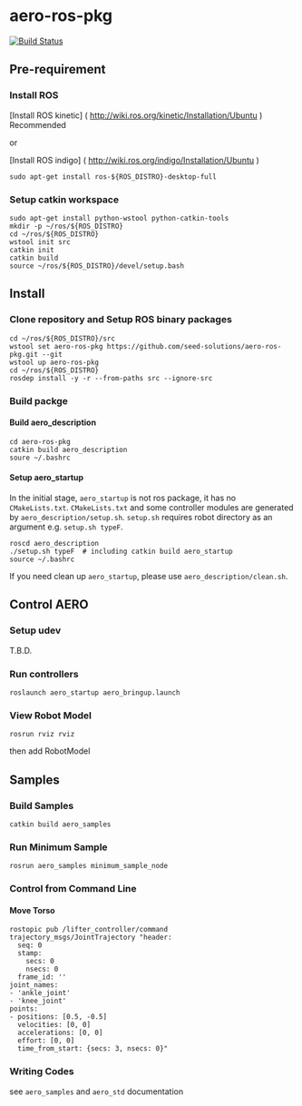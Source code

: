 # aero-ros-pkg

[![Build Status](https://travis-ci.org/seed-solutions/aero-ros-pkg.svg?branch=master)](https://travis-ci.org/seed-solutions/aero-ros-pkg)

## Pre-requirement

### Install ROS

[Install ROS kinetic] ( http://wiki.ros.org/kinetic/Installation/Ubuntu ) Recommended

or

[Install ROS indigo] ( http://wiki.ros.org/indigo/Installation/Ubuntu )

```
sudo apt-get install ros-${ROS_DISTRO}-desktop-full
```

### Setup catkin workspace

```
sudo apt-get install python-wstool python-catkin-tools
mkdir -p ~/ros/${ROS_DISTRO}
cd ~/ros/${ROS_DISTRO}
wstool init src
catkin init
catkin build
source ~/ros/${ROS_DISTRO}/devel/setup.bash
```

## Install

### Clone repository and Setup ROS binary packages

```
cd ~/ros/${ROS_DISTRO}/src
wstool set aero-ros-pkg https://github.com/seed-solutions/aero-ros-pkg.git --git
wstool up aero-ros-pkg
cd ~/ros/${ROS_DISTRO}
rosdep install -y -r --from-paths src --ignore-src
```

### Build packge

#### Build aero_description

```
cd aero-ros-pkg
catkin build aero_description
soure ~/.bashrc
```

#### Setup aero_startup

In the initial stage, `aero_startup` is not ros package, it has no `CMakeLists.txt`.
`CMakeLists.txt` and some controller modules are generated by `aero_description/setup.sh`.
`setup.sh` requires robot directory as an argument e.g. `setup.sh typeF`.

```
roscd aero_description
./setup.sh typeF  # including catkin build aero_startup
source ~/.bashrc
```

If you need clean up `aero_startup`, please use `aero_description/clean.sh`.

## Control AERO

### Setup udev

T.B.D.

### Run controllers

```
roslaunch aero_startup aero_bringup.launch
```

### View Robot Model

```
rosrun rviz rviz
```

then add RobotModel


## Samples

### Build Samples

```
catkin build aero_samples
```

### Run Minimum Sample

```
rosrun aero_samples minimum_sample_node
```

### Control from Command Line

#### Move Torso

```
rostopic pub /lifter_controller/command trajectory_msgs/JointTrajectory "header:
  seq: 0
  stamp:
    secs: 0
    nsecs: 0
  frame_id: ''
joint_names:
- 'ankle_joint'
- 'knee_joint'
points:
- positions: [0.5, -0.5]
  velocities: [0, 0]
  accelerations: [0, 0]
  effort: [0, 0]
  time_from_start: {secs: 3, nsecs: 0}"
```

### Writing Codes

see `aero_samples` and `aero_std` documentation

